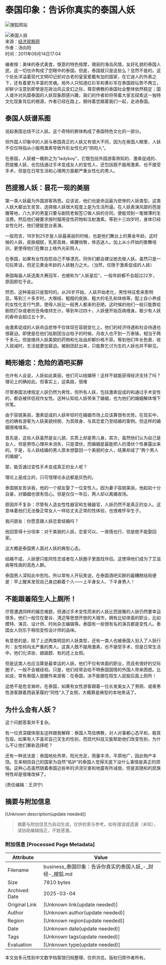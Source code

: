 # 泰国印象：告诉你真实的泰国人妖

![搜狐网站](https://images.sohu.com/uiue/sohu_logo/sohu_logo3.gif)

![泰国人妖](https://i5.itc.cn/20090508/6d4_a135c9bf_eb32_4700_a89a_18e35c5fe67e_0.jpg)  
来源：[经济观察网](https://www.eeo.com.cn/2011/0914/211197.shtml)  
作者：汤向阳  
时间：2011年09月14日17:04

编者按：美味的泰式美食，惬意的特色按摩，瑰丽的海岛风情，友好礼貌的泰国人民，这一切也许构成了您眼中的泰国。但是，泰国就只是这些么？显然不是的。这个处处洋溢着现代文明印记却对古老的皇室爱戴有加的国家，在它迷人的外表之下，还有着更为丰富的灵魂。局外人只知道红衫军和黄衫军在泰国政坛势不两立，却鲜少注意到即使是在政治风云变幻之际，尊崇佛教的泰国社会整体依然稳定；国人或许对风靡泰国的人妖现象颇感兴趣，我们的作者却将带着大家去探索这一独特文化现象背后的根源。作者已经在路上，期待着您跟着我们一起，走进泰国。

## 泰国人妖谱系图

说起泰国总绕不过人妖。这个奇特的群体构成了泰国特色文化的一部分。

但外国人印象中的人妖与泰国真正的人妖又有很大不同，因为在泰国人眼里，人妖不仅仅特指从小服用激素导致外形女性化的“阴阳人”。

在泰国，人妖被一概称之为“ladyboy”，它既包括外国游客熟知的、激素促成的、芭提雅人妖，也包括通过手术变成女人的变性人，还包括既不服用激素、也不接受手术，但是在日常生活和心理两方面都严重女性化的男人。

## 芭提雅人妖：昙花一现的美丽

第一类人妖最为外国游客熟悉。应该说，他们也是命运最为悲惨的人妖类型。这类人妖大都出生贫苦，选择做人妖很大程度上是为生活所逼。在人妖表演风靡的芭提雅等地，八九岁的男童只要与剧院老板签订做人妖的合同，便能领到一笔微薄的生活费。然后他们被要求按时服用变性药物和注射激素。等到十三四岁时，身体已经女性化时，他们便能登台表演。

一般而言，18岁到25岁是人妖最美丽的时候，也是他们舞台上的黄金年龄。这时候的人妖，皮肤细腻，乳房高耸，蜂腰俏臀，体态迷人。加上从小开始的歌舞培训，更使得他们在舞台上格外光彩照人。

在泰国，如果有女性抱怨自己不够漂亮，同伴们都会建议她去做人妖。虽然只是一句玩笑话，但足见黄金年龄的人妖魅力之大。（当然，仅限于激素促成的人妖）

泰国每届人妖选美大赛冠军，也被称为“人妖皇后”，一般年龄都不会超过22岁，原因即在于此。

然而，这种美丽只是暂时的。从26岁开始，人妖开始老化，男性特征愈来愈明显。等到三十多岁时，大喉结、粗糙的皮肤、粗大的毛孔和体格等，配上自小养成的女性化言行气质，使得人妖比一般男人都来的丑陋。这时候的他们一般只能靠给剧院打杂或者扮丑角维持生计。等到年过四十，人妖便开始百病缠身。极少有人妖的寿命会超过五十岁。

由激素促成的人妖命运悲惨不仅体现在容貌变化上。他们的经济待遇和社会待遇也很窘迫。即使是在他们给剧团当台柱子的时候，月收入也不到一万泰铢，相当于两千多元。但是维持人妖美貌的药物和化妆品却都价格不菲。等到他们年长色衰，收入锐减时，生活就更加窘迫。被剧团赶出来，只能靠乞讨为生的人妖也并不鲜见。

## 畸形婚恋：危险的酒吧买醉

也许有人会说，人妖如此美丽，他们可以结婚呀！这样不就能获得经济支持了吗？理论上的确如此。但事实上，这条路，很难

尽管泰国法律规定人妖仍然为男性，但所有人妖，包括激素促成的和通过手术变性的，都会被伴侣视作女性。这种认知给人妖带来了婚姻，也为他们的婚姻解体埋下伏笔。

由于容貌美丽，激素促成的人妖年轻时在婚姻市场上应该算很有优势。在现实中，也的确有游客为人妖美貌倾倒、为其赎身、与其恋爱乃至结婚的案例。但这样的婚姻很难维系。

首先是，这些人妖虽然是女儿貌，实质上却是男儿身。其次，虽然他们认为自己是女人，但是男性心理并未消失，只是潜伏，而婚姻是最能把人的潜伏个性暴露出来的。于是，与人妖结婚的男人原本想娶回一个美貌的女人，结果却成了“两个男人的婚姻”。

那，能否通过变性手术变成真正的女人呢？

理论上是成立的，只可惜理论永远都是灰色的。

泰国朋友告诉我，他的一个朋友娶了一位变性人。因为妻子容貌美丽，他起初十分自豪，对婚姻也很有信心。但是仅仅一年后，两人却以离婚收场。

原因并不复杂：尽管有人造女性性器官和生殖器官，人妖仍然不是真正的女人。这意味着他们无法像正常女人一样给丈夫正常的性体验，也很难怀孕生子。

我问朋友：你愿意跟人妖恋爱结婚吗？

他回答得十分坦率：对于美貌的人妖，恋爱可以，一夜情也行，但是绝不能娶回家。

这大概是泰国男人面对人妖的典型心态。

结婚不成，人妖便只能同性恋或者在人妖圈子里面找伴侣。这使得他们成为了艾滋病等性病的高危人群。

泰国男人深知此中危险。所以常有人开玩笑说，在泰国酒吧买醉的最糟糕结局便是：早上醒来发现自己身边躺着个人——上半身女人、下半身男人！

## 不能跟着陌生人上厕所！

尽管遭遇同样的婚恋难题，但通过手术变性而来的人妖比芭提雅的人妖仍然要幸运很多。他们一般住在曼谷、清迈等思想开放的大城市，拥有比较体面的职业，比如模特、演员、设计师、时尚杂志编辑等。泰国有一些很有名的演员都是变性人。泰国女人则乐于相信变性设计师的品味。

有意思的是，除了上述两类明显的人妖类型，还有一类人也被泰国人划入了人妖行列：女性倾向太严重的男人。这类人既不服用激素，也不接受手术，但是日常生活中，他们化浓妆、娘娘腔、有的还上女厕。

但是这类人也应当算是最幸运的人妖。他们不仅有体面的职业，而且有很好的交际圈子，一般不会被歧视。只是，他们经常会给不明泰国国情的外国人带来困惑。比如说，常有泰国人提醒外来游客：在泰国，决不能跟在陌生人屁股后面上厕所！

这绝不是危言耸听。在泰国，如果有女性游客跟着一位长发美女入了男厕、或者男性游客跟着西装革履的“同性“入了女厕，大概算是典型的本地笑话了。

## 为什么会有人妖？

这个问题答案并不复杂。

有一位资深媒体朋友这样跟我解释：泰国人笃信佛教，对人对事都心态平和，极其包容。如果有人不喜欢自己天生的性别，而现代科技又能帮助他们改变性别，为什么不让他们重新选择呢？

还有一种说法是：泰国地处热带，阳光充足，雨量丰沛，平原地广，因此物产丰饶。生来相信自己的国家为自然“佑护”的泰国人觉得天底下没什么事情是真正的烦恼。这种心态虽然随着泰国近些年的洪涝灾害和地震有所减弱，但是其随和的民族特性却是很难改掉了。

(责任编辑：王洪宁)
<!-- tcd_original_link https://business.sohu.com/20110914/n319338679.shtml -->


## 摘要与附加信息

<!-- tcd_abstract -->
[Unknown description(update needed)]
<!-- tcd_abstract_end -->

> 摘要与附加信息为自动生成，仅供检索与参考。如有错误或遗漏（未知），请协助编辑指正，不胜感激。

### 附加信息 [Processed Page Metadata]

| Attribute       | Value                                  |
|-----------------|----------------------------------------|
| Filename        | business_泰国印象：告诉你真实的泰国人妖_-_财经-_搜狐.md                             |
| Size            | 7810 bytes                           |
| Archived Date   | 2025-03-04                             |
| Original Link   | [Unknown link(update needed)]                       |
| Author          | [Unknown author(update needed)]                               |
| Region          | [Unknown region(update needed)]                               |
| Date            | [Unknown date(update needed)]                                 |
| Tags            | [Unknown tags(update needed)]                                 |
| Evaluation            | [Unknown type(update needed)]                                 |
<!-- tcd_table_end -->

本文由多元性别中文数字档案馆归档整理，仅供浏览。版权归原作者所有。
